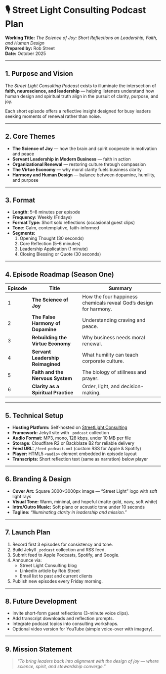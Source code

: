 # 🎙️ Street Light Consulting Podcast Plan
**Working Title:** *The Science of Joy: Short Reflections on Leadership, Faith, and Human Design*  
**Prepared by:** Rob Street  
**Date:** October 2025  

---

## 1. Purpose and Vision
The *Street Light Consulting Podcast* exists to illuminate the intersection of **faith, neuroscience, and leadership** — helping listeners understand how human design and spiritual truth align in the pursuit of clarity, purpose, and joy.

Each short episode offers a reflective insight designed for busy leaders seeking moments of renewal rather than noise.

---

## 2. Core Themes
- **The Science of Joy** — how the brain and spirit cooperate in motivation and peace  
- **Servant Leadership in Modern Business** — faith in action  
- **Organizational Renewal** — restoring culture through compassion  
- **The Virtue Economy** — why moral clarity fuels business clarity  
- **Harmony and Human Design** — balance between dopamine, humility, and purpose  

---

## 3. Format
- **Length:** 5–8 minutes per episode  
- **Frequency:** Weekly (Fridays)  
- **Format Type:** Short solo reflections (occasional guest clips)  
- **Tone:** Calm, contemplative, faith-informed  
- **Segments:**
  1. Opening Thought (30 seconds)
  2. Core Reflection (5–6 minutes)
  3. Leadership Application (1 minute)
  4. Closing Blessing or Quote (30 seconds)

---

## 4. Episode Roadmap (Season One)
| Episode | Title | Summary |
|----------|--------|----------|
| 1 | **The Science of Joy** | How the four happiness chemicals reveal God’s design for harmony. |
| 2 | **The False Harmony of Dopamine** | Understanding craving and peace. |
| 3 | **Rebuilding the Virtue Economy** | Why business needs moral renewal. |
| 4 | **Servant Leadership Reimagined** | What humility can teach corporate culture. |
| 5 | **Faith and the Nervous System** | The biology of stillness and prayer. |
| 6 | **Clarity as a Spiritual Practice** | Order, light, and decision-making. |

---

## 5. Technical Setup
- **Hosting Platform:** Self-hosted on [StreetLight.Consulting](https://streetlight.consulting)  
- **Framework:** Jekyll site with `_podcast` collection  
- **Audio Format:** MP3, mono, 128 kbps, under 10 MB per file  
- **Storage:** Cloudflare R2 or Backblaze B2 for reliable delivery  
- **Feed URL:** `/feed-podcast.xml` (custom RSS for Apple & Spotify)  
- **Player:** HTML5 `<audio>` element embedded in episode layout  
- **Transcripts:** Short reflection text (same as narration) below player  

---

## 6. Branding & Design
- **Cover Art:** Square 3000×3000px image — “Street Light” logo with soft light rays  
- **Visual Tone:** Warm, minimal, and hopeful (matte gold, navy, soft white)  
- **Intro/Outro Music:** Soft piano or acoustic tone under 10 seconds  
- **Tagline:** *“Illuminating clarity in leadership and mission.”*

---

## 7. Launch Plan
1. Record first 3 episodes for consistency and tone.  
2. Build Jekyll `_podcast` collection and RSS feed.  
3. Submit feed to Apple Podcasts, Spotify, and Google.  
4. Announce via:
   - Street Light Consulting blog
   - LinkedIn article by Rob Street
   - Email list to past and current clients  
5. Publish new episodes every Friday morning.

---

## 8. Future Development
- Invite short-form guest reflections (3-minute voice clips).  
- Add transcript downloads and reflection prompts.  
- Integrate podcast topics into consulting workshops.  
- Optional video version for YouTube (simple voice-over with imagery).  

---

## 9. Mission Statement
> *“To bring leaders back into alignment with the design of joy — where science, spirit, and stewardship converge.”*
